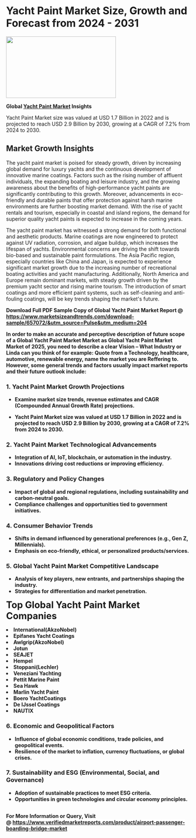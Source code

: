 <H1>Yacht Paint Market Size, Growth and Forecast from 2024 - 2031</H1><img class="aligncenter size-medium wp-image-584254" src="https://thirdeyenews.in/wp-content/uploads/2024/09/Global-Market-Research-300x168.jpeg" alt="" width="300" height="168" /><p><strong>Global&nbsp;<a href="https://www.marketsizeandtrends.com/download-sample/657072/&amp;utm_source=Pulse&amp;utm_medium=204">Yacht Paint Market</a> Insights</strong></p><p>Yacht Paint Market size was valued at USD 1.7 Billion in 2022 and is projected to reach USD 2.9 Billion by 2030, growing at a CAGR of 7.2% from 2024 to 2030.</p><p><h2>Market Growth Insights</h2> <p>The yacht paint market is poised for steady growth, driven by increasing global demand for luxury yachts and the continuous development of innovative marine coatings. Factors such as the rising number of affluent individuals, the expanding boating and leisure industry, and the growing awareness about the benefits of high-performance yacht paints are significantly contributing to this growth. Moreover, advancements in eco-friendly and durable paints that offer protection against harsh marine environments are further boosting market demand. With the rise of yacht rentals and tourism, especially in coastal and island regions, the demand for superior quality yacht paints is expected to increase in the coming years.</p> <p><strong></strong></p> <p>The yacht paint market has witnessed a strong demand for both functional and aesthetic products. Marine coatings are now engineered to protect against UV radiation, corrosion, and algae buildup, which increases the lifespan of yachts. Environmental concerns are driving the shift towards bio-based and sustainable paint formulations. The Asia Pacific region, especially countries like China and Japan, is expected to experience significant market growth due to the increasing number of recreational boating activities and yacht manufacturing. Additionally, North America and Europe remain dominant markets, with steady growth driven by the premium yacht sector and rising marine tourism. The introduction of smart coatings and more efficient paint systems, such as self-cleaning and anti-fouling coatings, will be key trends shaping the market's future. <p><strong></p><p><span class=""><strong>Download Full PDF Sample Copy of Global Yacht Paint Market Report</strong> @ <a href="https://www.marketsizeandtrends.com/download-sample/657072/&amp;utm_source=Pulse&amp;utm_medium=204" target="_blank">https://www.marketsizeandtrends.com/download-sample/657072/&amp;utm_source=Pulse&amp;utm_medium=204</a></span></p><p>In order to make an accurate and perceptive description of future scope of a Global&nbsp;Yacht Paint Market Market as Global&nbsp;Yacht Paint Market Market of 2025, you need to describe a clear Vision &ndash; What Industry or Linda can you think of for example: Quote from a Technology, healthcare, automotive, renewable energy, name the market you are Reffering to. However, some general trends and factors usually impact market reports and their future outlook include:</p><h3>1.&nbsp;<strong>Yacht Paint Market Growth Projections</strong></h3><ul><li>Examine market size trends, revenue estimates and CAGR (Compounded Annual Growth Rate) projections.</li><li><p>Yacht Paint Market size was valued at USD 1.7 Billion in 2022 and is projected to reach USD 2.9 Billion by 2030, growing at a CAGR of 7.2% from 2024 to 2030.</p></li></ul><h3>2.&nbsp;<strong>Yacht Paint Market Technological Advancements</strong></h3><ul><li>Integration of AI, IoT, blockchain, or automation in the industry.</li><li>Innovations driving cost reductions or improving efficiency.</li></ul><h3>3.&nbsp;<strong>Regulatory and Policy Changes</strong></h3><ul><li>Impact of global and regional regulations, including sustainability and carbon-neutral goals.</li><li>Compliance challenges and opportunities tied to government initiatives.</li></ul><h3>4.&nbsp;<strong>Consumer Behavior Trends</strong></h3><ul><li>Shifts in demand influenced by generational preferences (e.g., Gen Z, Millennials).</li><li>Emphasis on eco-friendly, ethical, or personalized products/services.</li></ul><h3>5.&nbsp;<strong>Global Yacht Paint Market Competitive Landscape</strong></h3><ul><li>Analysis of key players, new entrants, and partnerships shaping the industry.</li><li>Strategies for differentiation and market penetration.</li></ul><p data-pm-slice="1 1 []"><span style="color: inherit; font-family: inherit; font-size: 25px;">Top Global Yacht Paint Market Companies</span></p><div class="" data-test-id=""><p><li>International(AkzoNobel)</li><li> Epifanes Yacht Coatings</li><li> Awlgrip(AkzoNobel)</li><li> Jotun</li><li> SEAJET</li><li> Hempel</li><li> Stoppani(Lechler)</li><li> Veneziani Yachting</li><li> Pettit Marine Paint</li><li> Sea Hawk</li><li> Marlin Yacht Paint</li><li> Boero YachtCoatings</li><li> De IJssel Coatings</li><li> NAUTIX</li></p></div><h3>6.&nbsp;<strong>Economic and Geopolitical Factors</strong></h3><ul><li>Influence of global economic conditions, trade policies, and geopolitical events.</li><li>Resilience of the market to inflation, currency fluctuations, or global crises.</li></ul><h3>7.&nbsp;<strong>Sustainability and ESG (Environmental, Social, and Governance)</strong></h3><ul><li>Adoption of sustainable practices to meet ESG criteria.</li><li>Opportunities in green technologies and circular economy principles.</li></ul><h2><strong style="font-size: 14px;">For More Information or Query, Visit @&nbsp;</strong><a style="background-color: #ffffff; font-size: 14px;" href="https://www.marketsizeandtrends.com/report/yacht-paint-market/" target="_blank">https://www.verifiedmarketreports.com/product/airport-passenger-boarding-bridge-market</a></h2>
